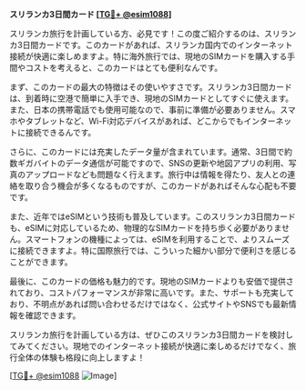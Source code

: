 **スリランカ3日間カード [[TG💪+ @esim1088](https://t.me/s/esim1088)]**

スリランカ旅行を計画している方、必見です！この度ご紹介するのは、スリランカ3日間カードです。このカードがあれば、スリランカ国内でのインターネット接続が快適に楽しめますよ。特に海外旅行では、現地のSIMカードを購入する手間やコストを考えると、このカードはとても便利なんです。

まず、このカードの最大の特徴はその使いやすさです。スリランカ3日間カードは、到着時に空港で簡単に入手でき、現地のSIMカードとしてすぐに使えます。また、日本の携帯電話でも使用可能なので、事前に準備が必要ありません。スマホやタブレットなど、Wi-Fi対応デバイスがあれば、どこからでもインターネットに接続できるんです。

さらに、このカードには充実したデータ量が含まれています。通常、3日間で約数ギガバイトのデータ通信が可能ですので、SNSの更新や地図アプリの利用、写真のアップロードなども問題なく行えます。旅行中は情報を得たり、友人との連絡を取り合う機会が多くなるものですが、このカードがあればそんな心配も不要です。

また、近年ではeSIMという技術も普及しています。このスリランカ3日間カードも、eSIMに対応しているため、物理的なSIMカードを持ち歩く必要がありません。スマートフォンの機種によっては、eSIMを利用することで、よりスムーズに接続できますよ。特に国際旅行では、こういった細かい部分で便利さを感じることができます。

最後に、このカードの価格も魅力的です。現地のSIMカードよりも安価で提供されており、コストパフォーマンスが非常に高いです。また、サポートも充実しており、不明点があれば問い合わせるだけではなく、公式サイトやSNSでも最新情報を確認できます。

スリランカ旅行を計画している方は、ぜひこのスリランカ3日間カードを検討してみてください。現地でのインターネット接続が快適に楽しめるだけでなく、旅行全体の体験も格段に向上しますよ！

[[TG💪+ @esim1088](https://t.me/s/esim1088) ![Image](https://i.postimg.cc/Y0z9fWf4/image.png)]
